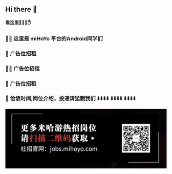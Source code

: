 ## Hi there 👋

**看这里🤞🤟🤘✋**

### 🙋‍♀️ 这里是 miHoYo 平台的Android同学们

### 🌈 广告位招租

### 👩‍💻 广告位招租

### 🍿 广告位招租

### 🧙 恰饭时间,岗位介绍，投递请猛戳我们 ⬇️⬇️⬇️⬇️ ⬇️⬇️⬇️⬇️ ⬇️⬇️⬇️⬇️

![](https://github.com/HoYoMetaVerse/.github/blob/main/profile/pics/qiafan.png)
